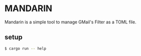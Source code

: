 # MANDARIN

Mandarin is a simple tool to manage GMail's Filter as a TOML file. 

## setup

```sh
$ cargo run -- help
```